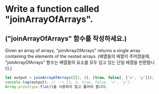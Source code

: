# Write a function called "joinArrayOfArrays".

## ("joinArrayOfArrays" 함수를 작성하세요.)

Given an array of arrays, "joinArrayOfArrays" returns a single array containing the elements of the nested arrays.
(배열들의 배열이 주어졌을때, "joinArrayOfArrays" 함수는 배열들의 요소를 모두 담고 있는 단일 배열을 반환합니다.)

```js
let output = joinArrayOfArrays([[1, 4], [true, false], ['x', 'y']]);
console.log(output); // --> [1, 4, true, false, 'x', 'y']
Array.prototype.flat()을 사용하지 않고 풀어야 합니다.
```
